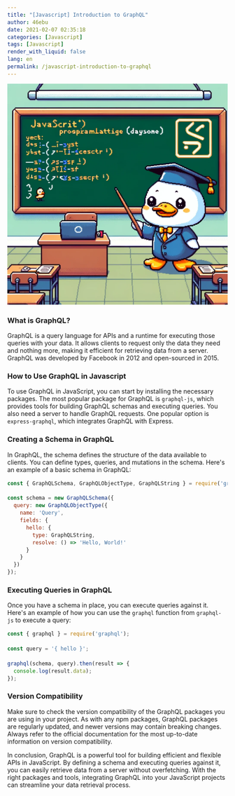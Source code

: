 ```yaml
---
title: "[Javascript] Introduction to GraphQL"
author: 46ebu
date: 2021-02-07 02:35:18 
categories: [Javascript]
tags: [Javascript]
render_with_liquid: false
lang: en
permalink: /javascript-introduction-to-graphql
---
```


![Intro](/assets/img/post/javascript.png)
### What is GraphQL?

GraphQL is a query language for APIs and a runtime for executing those queries with your data. It allows clients to request only the data they need and nothing more, making it efficient for retrieving data from a server. GraphQL was developed by Facebook in 2012 and open-sourced in 2015.

### How to Use GraphQL in Javascript

To use GraphQL in JavaScript, you can start by installing the necessary packages. The most popular package for GraphQL is `graphql-js`, which provides tools for building GraphQL schemas and executing queries. You also need a server to handle GraphQL requests. One popular option is `express-graphql`, which integrates GraphQL with Express.

### Creating a Schema in GraphQL

In GraphQL, the schema defines the structure of the data available to clients. You can define types, queries, and mutations in the schema. Here's an example of a basic schema in GraphQL:

```javascript
const { GraphQLSchema, GraphQLObjectType, GraphQLString } = require('graphql');

const schema = new GraphQLSchema({
  query: new GraphQLObjectType({
    name: 'Query',
    fields: {
      hello: {
        type: GraphQLString,
        resolve: () => 'Hello, World!'
      }
    }
  })
});
```

### Executing Queries in GraphQL

Once you have a schema in place, you can execute queries against it. Here's an example of how you can use the `graphql` function from `graphql-js` to execute a query:

```javascript
const { graphql } = require('graphql');

const query = '{ hello }';

graphql(schema, query).then(result => {
  console.log(result.data);
});
```

### Version Compatibility

Make sure to check the version compatibility of the GraphQL packages you are using in your project. As with any npm packages, GraphQL packages are regularly updated, and newer versions may contain breaking changes. Always refer to the official documentation for the most up-to-date information on version compatibility.

In conclusion, GraphQL is a powerful tool for building efficient and flexible APIs in JavaScript. By defining a schema and executing queries against it, you can easily retrieve data from a server without overfetching. With the right packages and tools, integrating GraphQL into your JavaScript projects can streamline your data retrieval process.
